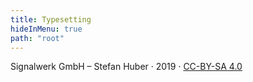 ```yaml
---
title: Typesetting
hideInMenu: true
path: "root"
---
```


Signalwerk GmbH – Stefan Huber · 2019 · [CC-BY-SA 4.0](https://creativecommons.org/licenses/by-sa/4.0/)

<br />
<br />
